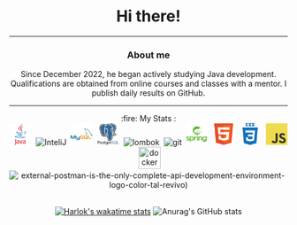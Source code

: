 <h1 align="center">Hi there!</h1>

---

<div align="center">
  <h3>About me</h3>
  <span>Since December 2022, he began actively studying Java development.
    Qualifications are obtained from online courses and classes with a mentor. I publish daily results on GitHub.</span>
</div>

---

<div align="center">
  :fire: My Stats :
<div align="center">
  <img src="https://github.com/devicons/devicon/blob/master/icons/java/java-original-wordmark.svg" title="Java" alt="Java" width="40" height="40"/>&nbsp;
  <img src="https://user-images.githubusercontent.com/25181517/192108890-200809d1-439c-4e23-90d3-b090cf9a4eea.png" alt="InteliJ" title="InteliJ" width="40" height="40"/>&nbsp;
  <img src="https://github.com/devicons/devicon/blob/master/icons/mysql/mysql-original-wordmark.svg" title="MySQL"  alt="MySQL" width="40" height="40"/>&nbsp;
  <img src="https://github.com/devicons/devicon/blob/master/icons/postgresql/postgresql-original-wordmark.svg" title="MySQL"  alt="MySQL" width="40" height="40"/>&nbsp;
  <img src="https://user-images.githubusercontent.com/25181517/190229463-87fa862f-ccf0-48da-8023-940d287df610.png" alt="lombok" title="lombok" width="40" height="40"/>&nbsp;
  <img src="https://user-images.githubusercontent.com/25181517/192108372-f71d70ac-7ae6-4c0d-8395-51d8870c2ef0.png" alt="git" title="git" width="40" height="40"/>&nbsp;
  <img src="https://github.com/devicons/devicon/blob/master/icons/spring/spring-original-wordmark.svg" title="Spring" alt="Spring" width="40" height="40"/>&nbsp;
  <img src="https://github.com/devicons/devicon/blob/master/icons/html5/html5-original.svg" title="HTML5" alt="HTML" width="40" height="40"/>&nbsp;
  <img src="https://github.com/devicons/devicon/blob/master/icons/css3/css3-plain-wordmark.svg"  title="CSS3" alt="CSS" width="40" height="40"/>&nbsp;  
  <img src="https://github.com/devicons/devicon/blob/master/icons/javascript/javascript-original.svg" title="JavaScript" alt="JavaScript" width="40" height="40"/>&nbsp;
  <img src="https://cdn.jsdelivr.net/gh/devicons/devicon/icons/docker/docker-original.svg" title ="docker" width="40" height="40"/>&nbsp;
  <img src="https://img.icons8.com/external-tal-revivo-color-tal-revivo/48/external-postman-is-the-only-complete-api-development-environment-logo-color-tal-revivo.png" alt="external-postman-is-the-only-complete-api-development-environment-logo-color-tal-revivo)"title ="postman" width="40" height="40"/>&nbsp;


  [![Harlok's wakatime stats](https://github-readme-stats.vercel.app/api/wakatime?username=SergUstin)](https://github.com/anuraghazra/github-readme-stats ) 
  ![Anurag's GitHub stats](https://github-readme-stats.vercel.app/api?username=SergUstin&show_icons=true&bg_color=fff&rank_icon=percentile&exclude_repo=github-readme-stats)

</div>


